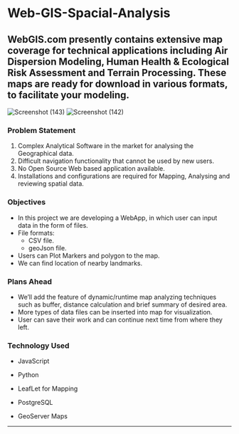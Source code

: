 # Web-GIS-Spacial-Analysis
## WebGIS.com presently contains extensive map coverage for technical applications including Air Dispersion Modeling, Human Health & Ecological Risk Assessment and Terrain Processing. These maps are ready for download in various formats, to facilitate your modeling.
![Screenshot (143)](https://user-images.githubusercontent.com/115362533/194931635-06a3f45f-9d1d-4fd7-83c6-dc9e26077bb2.png)
![Screenshot (142)](https://user-images.githubusercontent.com/115362533/194931648-ca402ed0-138f-48c3-b1cc-b3eaaa9214bb.png)


### Problem Statement
1. Complex Analytical Software in the market for analysing the Geographical data.
2. Difficult navigation functionality that cannot be used by new users.
3. No Open Source Web based application available.
4. Installations and configurations are required for Mapping, Analysing and reviewing spatial data.  

### Objectives
- In this project we are developing a WebApp, in which user can input data in the form of  files. 
- File formats: 
 	- CSV file.
 	- geoJson file.
- Users can Plot Markers and polygon to the map.
- We can find location of nearby landmarks.

### Plans Ahead
- We’ll add the feature of dynamic/runtime map analyzing techniques such as buffer, distance calculation and brief summary of desired area.
- More types of data files can be inserted into map for visualization.
- User can save their work and can continue next time from where they left.

### Technology Used
- JavaScript 
- Python
- LeafLet for Mapping

  
- PostgreSQL
- GeoServer Maps

<hr>

